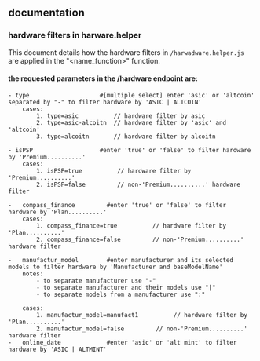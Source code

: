 ## documentation

### hardware filters in harware.helper

This document details how the hardware filters in `/harwadware.helper.js` are applied in the "<name_function>" function.

#### the requested parameters in the /hardware endpoint are:

    - type                    #[multiple select] enter 'asic' or 'altcoin' separated by "-" to filter hardware by 'ASIC | ALTCOIN'
        cases:
            1. type=asic          // hardware filter by asic
            2. type=asic-alcoitn  // hardware filter by 'asic' and 'altcoin'
            3. type=alcoitn       // hardware filter by alcoitn
        
    - isPSP                   #enter 'true' or 'false' to filter hardware by 'Premium..........'
        cases:
            1. isPSP=true          // hardware filter by 'Premium..........'
            2. isPSP=false         // non-'Premium..........' hardware filter

    -   compass_finance         #enter 'true' or 'false' to filter hardware by 'Plan..........'
        cases:
            1. compass_finance=true          // hardware filter by 'Plan..........'
            2. compass_finance=false         // non-'Premium..........' hardware filter

    -   manufactur_model        #enter manufacturer and its selected models to filter hardware by 'Manufacturer and baseModelName'
        notes: 
            - to separate manufacturer use "-"
            - to separate manufacturer and their models use "|"
            - to separate models from a manufacturer use ":"

        cases:
            1. manufactur_model=manufact1          // hardware filter by 'Plan..........'
            2. manufactur_model=false         // non-'Premium..........' hardware filter
    -   online_date             #enter 'asic' or 'alt mint' to filter hardware by 'ASIC | ALTMINT'




